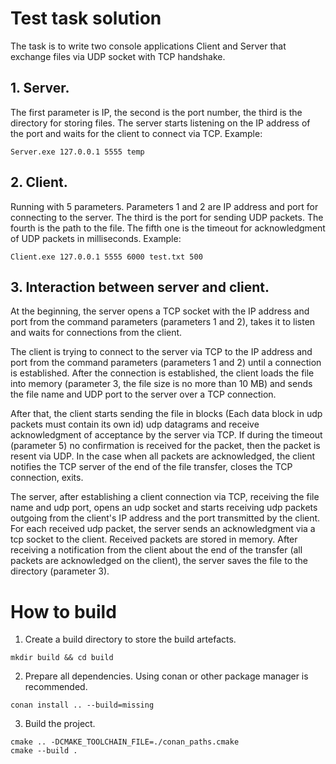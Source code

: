 # Test task solution

The task is to write two console applications Client and Server that exchange files via UDP socket with TCP handshake.

## 1. Server.
The first parameter is IP, the second is the port number, the third is the directory for storing files.
The server starts listening on the IP address of the port and waits for the client to connect via TCP.
Example:
```console
Server.exe 127.0.0.1 5555 temp
```
## 2. Client.
Running with 5 parameters. Parameters 1 and 2 are IP address and port for connecting to the server. The third is the port for sending UDP packets. The fourth is the path to the file. The fifth one is the timeout for acknowledgment of UDP packets in milliseconds.
Example:
```console
Client.exe 127.0.0.1 5555 6000 test.txt 500
```
## 3. Interaction between server and client.
At the beginning, the server opens a TCP socket with the IP address and port from the command parameters (parameters 1 and 2), takes it to listen and waits for connections from the client.

The client is trying to connect to the server via TCP to the IP address and port from the command parameters (parameters 1 and 2) until a connection is established. After the connection is established, the client loads the file into memory (parameter 3, the file size is no more than 10 MB) and sends the file name and UDP port to the server over a TCP connection.

After that, the client starts sending the file in blocks (Each data block in udp packets must contain its own id) udp datagrams and receive acknowledgment of acceptance by the server via TCP.
If during the timeout (parameter 5) no confirmation is received for the packet, then the packet is resent via UDP. In the case when all packets are acknowledged, the client notifies the TCP server of the end of the file transfer, closes the TCP connection, exits.

The server, after establishing a client connection via TCP, receiving the file name and udp port, opens an udp socket and starts receiving udp packets outgoing from the client's IP address and the port transmitted by the client.
For each received udp packet, the server sends an acknowledgment via a tcp socket to the client. Received packets are stored in memory. After receiving a notification from the client about the end of the transfer (all packets are acknowledged on the client), the server saves the file to the directory (parameter 3).

# How to build
1. Create a build directory to store the build artefacts.
```console
mkdir build && cd build
```
2. Prepare all dependencies. Using conan or other package manager is recommended.
```console
conan install .. --build=missing
```
3. Build the project.
```console
cmake .. -DCMAKE_TOOLCHAIN_FILE=./conan_paths.cmake
cmake --build .
```